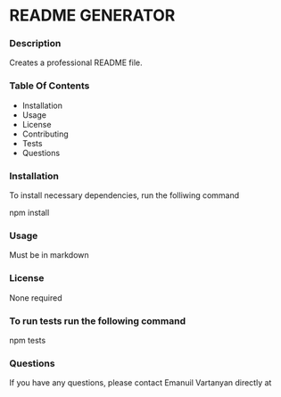  

README GENERATOR
================

### Description

Creates a professional README file.

### Table Of Contents

*   Installation
*   Usage
*   License
*   Contributing
*   Tests
*   Questions

### Installation

To install necessary dependencies, run the folliwing command

npm install

### Usage

Must be in markdown

### License

None required

### To run tests run the following command

npm tests

### Questions

If you have any questions, please contact Emanuil Vartanyan directly at